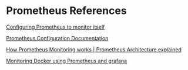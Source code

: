 # Prometheus References

[Configuring Prometheus to monitor itself](https://prometheus.io/docs/prometheus/latest/getting_started/#configuring-prometheus-to-monitor-itself)

[Prometheus Configuration Documentation](https://prometheus.io/docs/prometheus/latest/configuration/configuration/)

[How Prometheus Monitoring works | Prometheus Architecture explained](https://www.youtube.com/watch?v=h4Sl21AKiDg)

[Monitoring Docker using Prometheus and grafana](https://www.youtube.com/watch?v=CCi957AnSfc)
